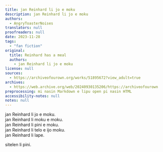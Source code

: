 ```yaml
---
title: jan Reinhard li jo e moku
description: jan Reinhard li jo e moku
authors:
  - AngryToasterNoises
translators: null
proofreaders: null
date: 2023-11-28
tags:
  - "fan fiction"
original:
  title: Reinhard has a meal
  authors:
    - jan Reinhard li jo e moku
license: null
sources:
  - https://archiveofourown.org/works/51895672?view_adult=true
archives:
  - https://web.archive.org/web/20240930135206/https://archiveofourown.org/works/51895672?view_adult=true
preprocessing: mi nasin Markdown e lipu open pi nasin HTML
accessibility-notes: null
notes: null
---
```


jan Reinhard li jo e moku.  
jan Reinhard li moku e moku.  
jan Reinhard li pini e moku.  
jan Reinhard li telo e ijo moku.  
jan Reinhard li lape.

sitelen li pini.
